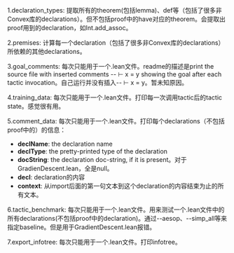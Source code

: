 1.declaration_types:
提取所有的theorem(包括lemma)、def等（包括了很多非Convex库的declarations）。但不包括proof中的have对应的theorem。会提取出proof用到的declaration，如Int.add_assoc。

2.premises:
计算每一个declaration（包括了很多非Convex库的declarations）所依赖的其他declarations。

3.goal_comments:
每次只能用于一个.lean文件。readme的描述是print the source file with inserted comments -- ⊢ x = y showing the goal after each tactic invocation。自己运行并没有插入-- ⊢ x = y。暂未知原因。

4.training_data:
每次只能用于一个.lean文件。打印每一次调用tactic后的tactic state。感觉很有用。

5.comment_data:
每次只能用于一个.lean文件。打印每个declarations（不包括proof中的）的信息：
- **declName**: the declaration name
- **declType**: the pretty-printed type of the declaration
- **docString**: the declaration doc-string, if it is present。对于GradienDescent.lean，全是null。
- **decl**: declaration的内容
- **context**: 从import后面的第一句文本到这个declaration的内容结束为止的所有文本。

6.tactic_benchmark:
每次只能用于一个.lean文件。用来测试一个.lean文件中的所有declarations(不包括proof中的declaration)。通过--aesop、--simp_all等来指定baseline。但是用于GradientDescent.lean报错。

7.export_infotree:
每次只能用于一个.lean文件。打印infotree。
